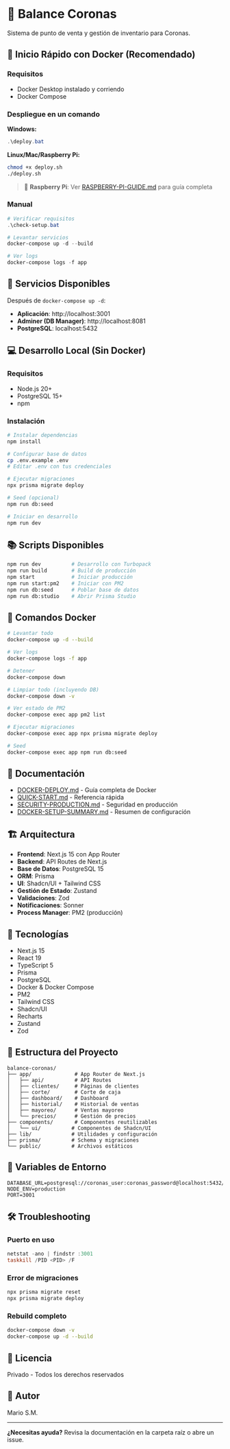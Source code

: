 # 🏪 Balance Coronas

Sistema de punto de venta y gestión de inventario para Coronas.

## 🚀 Inicio Rápido con Docker (Recomendado)

### Requisitos

- Docker Desktop instalado y corriendo
- Docker Compose

### Despliegue en un comando

**Windows:**

```powershell
.\deploy.bat
```

**Linux/Mac/Raspberry Pi:**

```bash
chmod +x deploy.sh
./deploy.sh
```

> 📖 **Raspberry Pi**: Ver [RASPBERRY-PI-GUIDE.md](./RASPBERRY-PI-GUIDE.md) para guía completa

### Manual

```powershell
# Verificar requisitos
.\check-setup.bat

# Levantar servicios
docker-compose up -d --build

# Ver logs
docker-compose logs -f app
```

## 📍 Servicios Disponibles

Después de `docker-compose up -d`:

- **Aplicación**: http://localhost:3001
- **Adminer (DB Manager)**: http://localhost:8081
- **PostgreSQL**: localhost:5432

## 💻 Desarrollo Local (Sin Docker)

### Requisitos

- Node.js 20+
- PostgreSQL 15+
- npm

### Instalación

```bash
# Instalar dependencias
npm install

# Configurar base de datos
cp .env.example .env
# Editar .env con tus credenciales

# Ejecutar migraciones
npx prisma migrate deploy

# Seed (opcional)
npm run db:seed

# Iniciar en desarrollo
npm run dev
```

## 📚 Scripts Disponibles

```bash
npm run dev          # Desarrollo con Turbopack
npm run build        # Build de producción
npm start            # Iniciar producción
npm run start:pm2    # Iniciar con PM2
npm run db:seed      # Poblar base de datos
npm run db:studio    # Abrir Prisma Studio
```

## 🐳 Comandos Docker

```bash
# Levantar todo
docker-compose up -d --build

# Ver logs
docker-compose logs -f app

# Detener
docker-compose down

# Limpiar todo (incluyendo DB)
docker-compose down -v

# Ver estado de PM2
docker-compose exec app pm2 list

# Ejecutar migraciones
docker-compose exec app npx prisma migrate deploy

# Seed
docker-compose exec app npm run db:seed
```

## 📖 Documentación

- [DOCKER-DEPLOY.md](./DOCKER-DEPLOY.md) - Guía completa de Docker
- [QUICK-START.md](./QUICK-START.md) - Referencia rápida
- [SECURITY-PRODUCTION.md](./SECURITY-PRODUCTION.md) - Seguridad en producción
- [DOCKER-SETUP-SUMMARY.md](./DOCKER-SETUP-SUMMARY.md) - Resumen de configuración

## 🏗️ Arquitectura

- **Frontend**: Next.js 15 con App Router
- **Backend**: API Routes de Next.js
- **Base de Datos**: PostgreSQL 15
- **ORM**: Prisma
- **UI**: Shadcn/UI + Tailwind CSS
- **Gestión de Estado**: Zustand
- **Validaciones**: Zod
- **Notificaciones**: Sonner
- **Process Manager**: PM2 (producción)

## 🔧 Tecnologías

- Next.js 15
- React 19
- TypeScript 5
- Prisma
- PostgreSQL
- Docker & Docker Compose
- PM2
- Tailwind CSS
- Shadcn/UI
- Recharts
- Zustand
- Zod

## 📂 Estructura del Proyecto

```
balance-coronas/
├── app/              # App Router de Next.js
│   ├── api/          # API Routes
│   ├── clientes/     # Páginas de clientes
│   ├── corte/        # Corte de caja
│   ├── dashboard/    # Dashboard
│   ├── historial/    # Historial de ventas
│   ├── mayoreo/      # Ventas mayoreo
│   └── precios/      # Gestión de precios
├── components/       # Componentes reutilizables
│   └── ui/          # Componentes de Shadcn/UI
├── lib/             # Utilidades y configuración
├── prisma/          # Schema y migraciones
└── public/          # Archivos estáticos
```

## 🔐 Variables de Entorno

```env
DATABASE_URL=postgresql://coronas_user:coronas_password@localhost:5432/coronas_db
NODE_ENV=production
PORT=3001
```

## 🛠️ Troubleshooting

### Puerto en uso

```powershell
netstat -ano | findstr :3001
taskkill /PID <PID> /F
```

### Error de migraciones

```bash
npx prisma migrate reset
npx prisma migrate deploy
```

### Rebuild completo

```bash
docker-compose down -v
docker-compose up -d --build
```

## 📝 Licencia

Privado - Todos los derechos reservados

## 👥 Autor

Mario S.M.

---

**¿Necesitas ayuda?** Revisa la documentación en la carpeta raíz o abre un issue.
